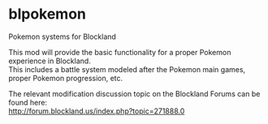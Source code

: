 blpokemon
=========

Pokemon systems for Blockland

This mod will provide the basic functionality for a proper Pokemon experience in Blockland.  
This includes a battle system modeled after the Pokemon main games, proper Pokemon progression, etc.  

The relevant modification discussion topic on the Blockland Forums can be found here:  
http://forum.blockland.us/index.php?topic=271888.0
